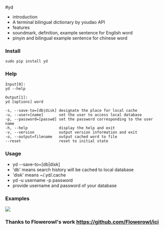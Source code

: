 #yd

* introduction
 * A terminal bilingual dictionary by youdao API
* features
 * soundmark, definition, example sentence for English word
 * pinyin and bilingual example sentence for chinese word

### Install
	sudo pip install yd

### Help
```
Input[0]:
yd --help

Output[1]:
yd [options] word

-s, --save-to=[db|disk] designate the place for local cache
-u, --user=[name]       set the user to access local database
-p, --password=[passwd] set the password corresponding to the user name
-h, --help              display the help and exit
-v, --version           output version information and exit
-o, --output=filename   output cached word to file
--reset                 reset to initial state
```

### Usage
* yd --save-to=[db|disk]
 * 'db' means search history will be cached to local database
 * 'disk' means ~/.yd/.cache
* yd -u username -p password
 * provide username and password of your database

### Examples
![](ex.png)

### Thanks to Flowerowl's work <https://github.com/Flowerowl/ici>
